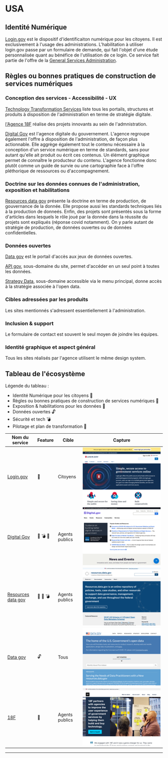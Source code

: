 # USA

## Identité Numérique 
[Login.gov](https://login.gov/) est le dispositif d'identificaiton numérique pour les citoyens. Il est exclusivement à l'usage des administrations. L'habilitation à utiliser login.gov passe par un formulaire de demande, qui fait l'objet d'une étude personnalisée quant au bénéfice de l'utilisation de ce login. 
Ce service fait partie de l'offre de la [General Services Administration](https://www.gsa.gov/).

## Règles ou bonnes pratiques de construction de services numériques
### Conception des services - Accessibilité - UX
[Technology Transformation Services](https://www.gsa.gov/about-us/organization/federal-acquisition-service/technology-transformation-services) liste tous les portails, structures et produits à disposition de l'administration en terme de stratégie digitale. 

[l'Agence 18F](https://18f.gsa.gov/) réalise des projets innovants au sein de l'admnistration. 

[Digital Gov](https://digital.gov/) est l'agence digitale du gouvernement. 
L'agence regroupe également l'offre à disposition de l'administration, de façon plus actionnable. 
Elle aggrège également tout le contenu nécessaire à la conception d'un service numérique en terme de standards, sans pour autant qu'elle ait produit ou écrit ces contenus. Un élément graphique permet de connaître le producteur du contenu. L'agence fonctionne donc plutôt comme un guide de survie ou une cartographie face à l'offre pléthorique de ressources ou d'accompagnement. 

### Doctrine sur les données connues de l'administration, exposition et habilitations
[Resources data gov](https://resources.data.gov/)  présente la doctrine en terme de production, de gouvernance de la donnée. Elle propose aussi les standards techniques liés à la production de donneés. Enfin, des projets sont présentés sous la forme d'articles dans lesquels le rôle joué par la donnée dans la réussite du projets sont expliqués (réponse covid notamment).
On y parle autant de stratégie de production, de données ouvertes ou de données confidentielles. 

### Données ouvertes
[Data gov](https://www.data.gov/) est le portail d'accès aux jeux de données ouvertes.

[API gov](https://api.data.gov/), sous-domaine du site, permet d'accéder en un seul point à toutes les données. 

[Strategy Data](https://strategy.data.gov/), sous-domaine accessible via le menu principal, donne accès à la stratégie associée à l'open data.

### Cibles adressées par les produits
Les sites mentionnés s'adressent essentiellement à l'administration.  

### Inclusion & support
Le formulaire de contact est souvent le seul moyen de joindre les équipes.

### Identité graphique et aspect général
Tous les sites réalisés par l'agence utilisent le même design system.

## Tableau de l'écosystème
Légende du tableau : 
- Identité Numérique pour les citoyens :bust_in_silhouette:
- Règles ou bonnes pratiques de construction de services numériques :beginner:
- Exposition & habilitations pour les données :closed_lock_with_key:
- Données ouvertes :unlock:
- Sécurité et tech :bomb:
- Pilotage et plan de transformation :dart:


| Nom du service    |  Feature |  Cible | Capture | 
|-------------------|---|---|---|
|[Login.gov](https://login.gov/) | :bust_in_silhouette: | Citoyens  |  ![](4_Usa.assets/login.png) |
|[Digital Gov](https://digital.gov/) | :dart: :bomb: :beginner:|  Agents publics |   ![](4_Usa.assets/digitalgov.png) |
|[Resources data gov](https://resources.data.gov/) | :closed_lock_with_key: :dart: :bomb: | Agents publics  |  ![](4_Usa.assets/resourcesdata.png)|
| [Data gov](https://www.data.gov/)       |  :unlock: | Tous  | ![](4_Usa.assets/datagov.png)|
| [18F](https://18f.gsa.gov/)       |  :beginner: | Agents publics  | ![](4_Usa.assets/18F.png)|

* * *

